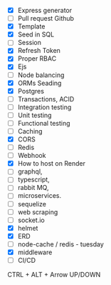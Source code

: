 - [x] Express generator
- [ ] Pull request Github 
- [x] Template
- [x] Seed in SQL
- [ ] Session
- [x] Refresh Token
- [x] Proper RBAC
- [x] Ejs
- [ ] Node balancing
- [x] ORMs Seading
- [x] Postgres
- [ ] Transactions, ACID
- [ ] Integration testing
- [ ] Unit testing
- [ ] Functional testing
- [ ] Caching
- [x] CORS
- [ ] Redis
- [ ] Webhook
- [x] How to host on Render
- [ ] graphql,
- [ ] typescript, 
- [ ] rabbit MQ,
- [ ] microservices.
- [ ] sequelize
- [ ] web scraping
- [ ] socket.io
- [x] helmet
- [x] ERD
- [ ] node-cache / redis - tuesday
- [x] middleware
- [ ] CI/CD 

CTRL + ALT + Arrow UP/DOWN 
